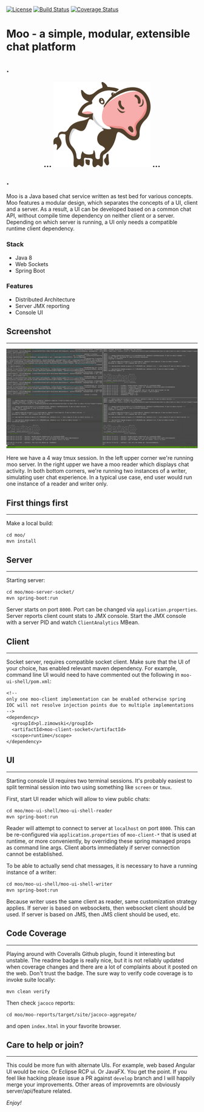 [![License](https://img.shields.io/badge/License-Apache%202.0-blue.svg)](https://opensource.org/licenses/Apache-2.0) [![Build Status](https://travis-ci.org/mrazjava/moo.svg?branch=develop)](https://travis-ci.org/mrazjava/moo?branch=develop) [![Coverage Status](https://coveralls.io/repos/github/mrazjava/moo/badge.svg?branch=develop)](https://coveralls.io/github/mrazjava/moo?branch=develop)

# Moo - a simple, modular, extensible chat platform
.<p align="center">... <img src="moo.png" width=256 alt="Moo Logo"/> ...</p>.
---------------------
Moo is a Java based chat service written as test bed for various concepts. Moo features 
a modular design, which separates the concepts of a UI, client and a server. As a 
result, a UI can be developed based on a common chat API, without compile time dependency 
on neither client or a server. Depending on which server is running, a UI only needs 
a compatible runtime client dependency. 

### Stack

 * Java 8
 * Web Sockets
 * Spring Boot

### Features

 * Distributed Architecture
 * Server JMX reporting
 * Console UI

## Screenshot
---------------------
![Moo Shell UI in Action](/docs/images/moo-ui-shell-tmux.png?raw=true "Shell UI Screenshot")

Here we have a 4 way tmux session. In the left upper corner we're running moo server. In 
the right upper we have a moo reader which displays chat activity. In both bottom corners, 
we're running two instances of a writer, simulating user chat experience. In a typical use 
case, end user would run one instance of a reader and writer only. 

## First things first
---------------------
Make a local build:
```
cd moo/
mvn install
```

## Server
---------------------
Starting server:
```
cd moo/moo-server-socket/
mvn spring-boot:run
```
Server starts on port `8000`. Port can be changed via `application.properties`. 
Server reports client count stats to JMX console. Start the JMX console with a 
server PID and watch `ClientAnalytics` MBean.

## Client
---------------------
Socket server, requires compatible socket client. Make sure that the UI of your 
choice, has enabled relevant maven dependency. For example, command line UI 
would need to have commented out the following in `moo-ui-shell/pom.xml`:
```
<!--
only one moo-client implementation can be enabled otherwise spring 
IOC will not resolve injection points due to multiple implementations
-->
<dependency>
  <groupId>pl.zimowski</groupId>
  <artifactId>moo-client-socket</artifactId>
  <scope>runtime</scope>
</dependency>
```

## UI
---------------------
Starting console UI requires two terminal sessions. It's probably easiest to 
split terminal session into two using something like `screen` or `tmux`.

First, start UI reader which will allow to view public chats:
```
cd moo/moo-ui-shell/moo-ui-shell-reader
mvn spring-boot:run
```
Reader will attempt to connect to server at `localhost` on port `8000`. 
This can be re-configured via `application.properties` of `moo-client-*` that 
is used at runtime, or more conveniently, by overriding these spring managed 
props as command line args. Client aborts immediately if server connection cannot 
be established.

To be able to actually send chat messages, it is necessary to have a running 
instance of a writer:
```
cd moo/moo-ui-shell/moo-ui-shell-writer
mvn spring-boot:run
```
Because writer uses the same client as reader, same customization strategy 
applies. If server is based on websockets, then websocket client should be 
used. If server is based on JMS, then JMS client should be used, etc.

## Code Coverage
---------------------
Playing around with Coveralls Github plugin, found it interesting but unstable. The 
readme badge is really nice, but it is not reliably updated when coverage changes 
and there are a lot of complaints about it posted on the web. Don't trust the badge. 
The sure way to verify code coverage is to invoke suite locally:
```
mvn clean verify
```
Then check `jacoco` reports:
```
cd moo/moo-reports/target/site/jacoco-aggregate/
```
and open `index.html` in your favorite browser.

## Care to help or join?
---------------------
This could be more fun with alternate UIs. For example, web based Angular UI would 
be nice. Or Eclipse RCP ui. Or JavaFX. You get the point. If you feel like 
hacking please issue a PR against `develop` branch and I will happily merge your 
improvements. Other areas of improvemnts are obviously server/api/feature related.

*Enjoy!*